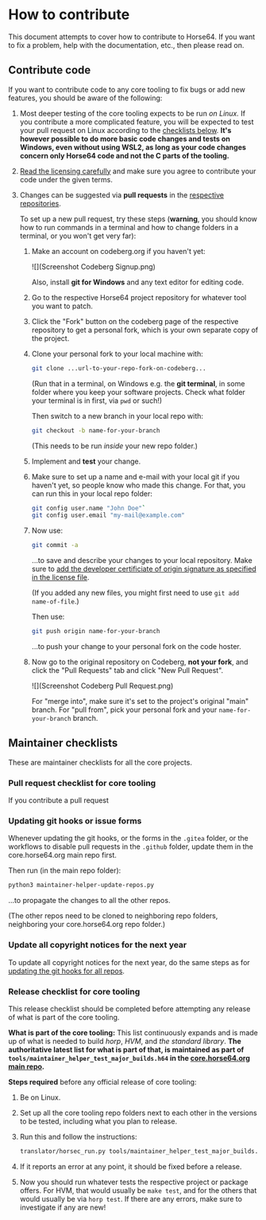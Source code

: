 
How to contribute
=================

This document attempts to cover how to contribute
to Horse64. If you want to fix a problem, help with
the documentation, etc., then please read on.


Contribute code
---------------

If you want to contribute code to any core tooling to
fix bugs or add new features, you should be aware of the
following:

1. Most deeper testing of the core tooling expects to be
   run *on Linux.* If you contribute a more complicated
   feature, you will be expected to test your pull request
   on Linux according to the [checklists below](
   #maintainer-checklists). **It's however possible to do
   more basic code changes and tests on Windows,
   even without using WSL2, as long as your code changes
   concern only Horse64 code and not the C parts of the
   tooling.**

2. [Read the licensing carefully](/docs/Resources.md#license)
   and make sure you agree to contribute your code under
   the given terms.

3. Changes can be suggested via **pull requests** in the
   [respective repositories](/docs/Resources.md).

   To set up a new pull request, try these steps (**warning**,
   you should know how to run commands in a terminal and
   how to change folders in a terminal, or you won't get
   very far):

   1. Make an account on codeberg.org if you haven't yet:

      ![](Screenshot Codeberg Signup.png)

      Also, install **git for Windows** and any text
      editor for editing code.

   2. Go to the respective Horse64 project repository for
      whatever tool you want to patch.

   3. Click the "Fork" button on the codeberg page
      of the respective repository to get a personal
      fork, which is your own separate copy of the project.

   4. Clone your personal fork to your local machine with:

      ```bash
      git clone ...url-to-your-repo-fork-on-codeberg...
      ```

      (Run that in a terminal, on Windows
      e.g. the **git terminal**, in some folder where
      you keep your software projects. Check what folder
      your terminal is in first, via `pwd` or such!)

      Then switch to a new branch in your local repo with:

      ```bash
      git checkout -b name-for-your-branch
      ```

      (This needs to be run *inside* your new repo folder.)

   5. Implement and **test** your change.

   6. Make sure to set up a name and e-mail with your
      local git if you haven't yet, so people know who
      made this change. For that, you can run this in
      your local repo folder:

      ```bash
      git config user.name "John Doe"`
      git config user.email "my-mail@example.com"
      ```

   7. Now use:

      ```bash
      git commit -a
      ```
      ...to save and describe your changes
      to your local repository. Make sure to
      [add the developer certificiate of origin
      signature as specified in the license file](
      /docs/Resources.md#license).

      (If you added any new files, you might first
      need to use `git add name-of-file`.)

      Then use:

      ```bash
      git push origin name-for-your-branch
      ```
      ...to push your change to your personal fork on
      the code hoster.

   8. Now go to the original repository on Codeberg, **not
      your fork**, and click the "Pull Requests" tab and
      click "New Pull Request".

      ![](Screenshot Codeberg Pull Request.png)

      For "merge into", make
      sure it's set to the project's original "main" branch.
      For "pull from", pick your personal fork and your
      `name-for-your-branch` branch.


Maintainer checklists
---------------------

These are maintainer checklists for all the core projects.

### Pull request checklist for core tooling

If you contribute a pull request

### Updating git hooks or issue forms

Whenever updating the git hooks, or the forms in the `.gitea` folder,
or the workflows to disable pull requests in the `.github` folder,
update them in the core.horse64.org main repo first.

Then run (in the main repo folder):
```bash
python3 maintainer-helper-update-repos.py
```
...to propagate the changes to all the other repos.

(The other repos need to be cloned to neighboring repo folders,
neighboring your core.horse64.org repo folder.)

### Update all copyright notices for the next year

To update all copyright notices for the next year,
do the same steps as for [updating the git hooks for
all repos](#updating-git-hooks-or-issue-forms).

### Release checklist for core tooling

This release checklist should be completed before attempting
any release of what is part of the core tooling.

**What is part of the core tooling:** This list continuously
expands and is made up of what is needed to build *horp*,
*HVM*, and *the standard library*. **The authoritative latest
list for what is part of that, is maintained as part of
`tools/maintainer_helper_test_major_builds.h64` in
the [core.horse64.org main repo](
/docs/Resources.md#standard-library).**

**Steps required** before any official release of core tooling:

1. Be on Linux.

2. Set up all the core tooling repo folders next to each other in
   the versions to be tested, including what you plan to release.

3. Run this and follow the instructions:

   ```bash
   translator/horsec_run.py tools/maintainer_helper_test_major_builds.h64
   ```

4. If it reports an error at any point, it should be fixed
   before a release.

5. Now you should run whatever tests the respective
   project or package offers. For HVM, that would usually be
   `make test`, and for the others that would usually be via
   `horp test`. If there are any errors, make sure to investigate
   if any are new!
